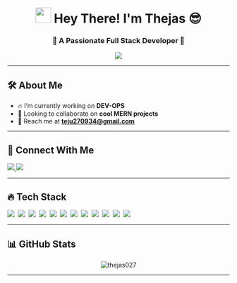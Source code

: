 <h1 align="center">
  <img src="https://media.giphy.com/media/hvRJCLFzcasrR4ia7z/giphy.gif" width="35px" />
  Hey There! I'm Thejas 😎
</h1>

<h3 align="center">🚀 A Passionate Full Stack Developer 🚀</h3>

<p align="center">
  <img src="https://readme-typing-svg.herokuapp.com?font=Fira+Code&pause=1000&color=F7F7F7&width=435&lines=Building+cool+stuff+with+MERN!;Turning+ideas+into+reality!;Learning+one+bug+at+a+time!;Code%2C+Eat%2C+Sleep%2C+Repeat!">
</p>

---

## 🛠️ About Me

- 🔥 I’m currently working on **DEV-OPS**
- 🤝 Looking to collaborate on **cool MERN projects**
- 💌 Reach me at **teju270934@gmail.com**

---

## 🚀 Connect With Me

<p align="left">
  <a href="https://www.linkedin.com/in/thejas-c-10b3a0259/" target="_blank">
    <img src="https://img.shields.io/badge/LinkedIn-%230077B5.svg?style=for-the-badge&logo=linkedin&logoColor=white" />
  </a>
  <a href="https://leetcode.com/u/027tejas/" target="_blank">
    <img src="https://img.shields.io/badge/LeetCode-FFA116?style=for-the-badge&logo=leetcode&logoColor=black" />
  </a>
</p>

---

## 🔥 Tech Stack

<p align="left">
  <img src="https://img.shields.io/badge/-HTML5-E34F26?style=flat-square&logo=html5&logoColor=white" />&nbsp;
  <img src="https://img.shields.io/badge/-CSS3-1572B6?style=flat-square&logo=css3" />&nbsp;
  <img src="https://img.shields.io/badge/-JavaScript-F7DF1E?style=flat-square&logo=javascript&logoColor=black" />&nbsp;
  <img src="https://img.shields.io/badge/-React-61DAFB?style=flat-square&logo=react&logoColor=black" />&nbsp;
  <img src="https://img.shields.io/badge/-Node.js-339933?style=flat-square&logo=node.js&logoColor=white" />&nbsp;
  <img src="https://img.shields.io/badge/-Express.js-000000?style=flat-square&logo=express&logoColor=white" />&nbsp;
  <img src="https://img.shields.io/badge/-MongoDB-47A248?style=flat-square&logo=mongodb&logoColor=white" />&nbsp;
  <img src="https://img.shields.io/badge/-Git-F05032?style=flat-square&logo=git&logoColor=white" />&nbsp;
  <img src="https://img.shields.io/badge/-TailwindCSS-06B6D4?style=flat-square&logo=tailwind-css&logoColor=white" />&nbsp;
  <img src="https://img.shields.io/badge/-Vite-646CFF?style=flat-square&logo=vite&logoColor=white" />&nbsp;
  <img src="https://img.shields.io/badge/-Java-007396?style=flat-square&logo=java&logoColor=white" />&nbsp;
  <img src="https://img.shields.io/badge/-Docker-2496ED?style=flat-square&logo=docker&logoColor=white" />
</p>

---

## 📊 GitHub Stats

<!-- <p align="center">
  <img src="https://github-readme-stats.vercel.app/api?username=thejas027&show_icons=true&locale=en&theme=radical" alt="thejas027" />
</p> -->

<p align="center">
  <img src="https://github-readme-streak-stats.herokuapp.com/?user=thejas027&theme=radical" alt="thejas027" />
</p>

<!-- <p align="center">
  <img src="https://github-readme-stats.vercel.app/api/top-langs/?username=thejas027&layout=compact&theme=radical" alt="thejas027" />
</p> -->

---
